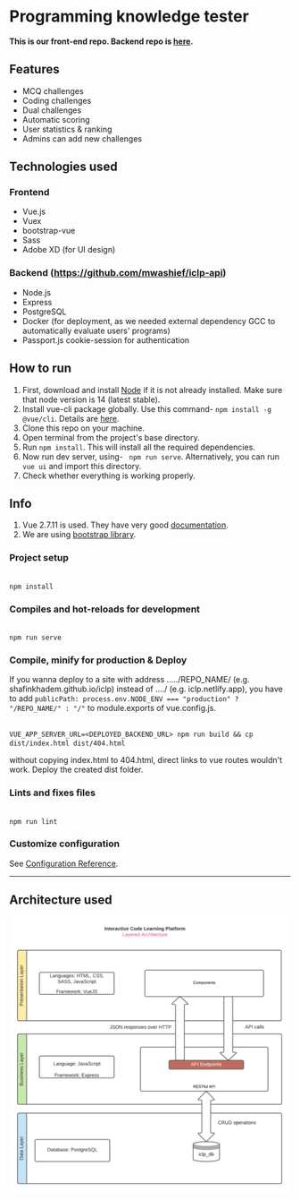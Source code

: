 # Programming knowledge tester
**This is our front-end repo. Backend repo is [here](https://github.com/mwashief/iclp-api).**

## Features
- MCQ challenges
- Coding challenges
- Dual challenges
- Automatic scoring
- User statistics & ranking
- Admins can add new challenges

## Technologies used

### Frontend
- Vue.js
- Vuex
- bootstrap-vue
- Sass
- Adobe XD (for UI design)

### Backend (https://github.com/mwashief/iclp-api)
- Node.js
- Express
- PostgreSQL
- Docker (for deployment, as we needed external dependency GCC to automatically evaluate users' programs)
- Passport.js cookie-session for authentication

## How to run
1. First, download and install  [Node](https://nodejs.org/en/) if it is not already installed. Make sure that node version is 14 (latest stable).
2. Install vue-cli package globally. Use this command-
``npm install -g @vue/cli``. Details are [here](https://cli.vuejs.org/guide/).
3. Clone this repo on your machine. 
4. Open terminal from the project's base directory.
5. Run ``npm install``. This will install all the required dependencies.
6. Now run dev server, using- `` npm run serve``. Alternatively, you can run `vue ui` and import this directory.
7. Check whether everything is working properly.


## Info
1. Vue 2.7.11  is used. They have very good [documentation](https://vuejs.org/v2/guide/).
2. We are using [bootstrap library](https://bootstrap-vue.org/docs).

### Project setup

```

npm install

```

  

### Compiles and hot-reloads for development

```

npm run serve

```

  

### Compile, minify for production & Deploy


If you wanna deploy to a site with address ...../REPO_NAME/ (e.g. shafinkhadem.github.io/iclp) instead of ..../ (e.g. iclp.netlify.app), you have to add `publicPath: process.env.NODE_ENV === "production" ? "/REPO_NAME/" : "/"` to module.exports of vue.config.js.

```

VUE_APP_SERVER_URL=<DEPLOYED_BACKEND_URL> npm run build && cp dist/index.html dist/404.html

```

without copying index.html to 404.html, direct links to vue routes wouldn't work. Deploy the created dist folder.

### Lints and fixes files

```

npm run lint

```

  

### Customize configuration

See [Configuration Reference](https://cli.vuejs.org/config/).

---
## Architecture used
![ICLP Architecture](./ICLP_Architecture.png)
